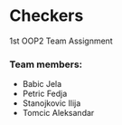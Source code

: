 # Checkers
1st OOP2 Team Assignment

### Team members:
- Babic Jela
- Petric Fedja
- Stanojkovic Ilija
- Tomcic Aleksandar
